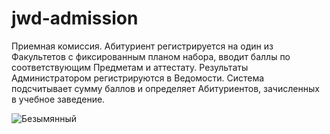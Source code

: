 # jwd-admission
Приемная комиссия. Абитуриент регистрируется на один из Факультетов с фиксированным планом набора, вводит баллы по соответствующим Предметам и аттестату. Результаты Администратором регистрируются в Ведомости. Система подсчитывает сумму баллов и определяет Абитуриентов, зачисленных в учебное заведение.


![Безымянный](https://user-images.githubusercontent.com/57914330/117497474-37fe8080-af81-11eb-9ad5-1d4c2bc1902a.png)



